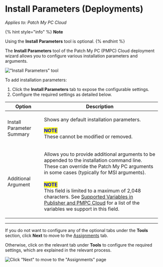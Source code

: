 # Install Parameters (Deployments)

_Applies to: Patch My PC Cloud_

{% hint style="info" %}
**Note**

Using the **Install Parameters** tool is optional.
{% endhint %}

The **Install Parameters** tool of the Patch My PC (PMPC) Cloud deployment wizard allows you to configure various installation parameters and arguments.

![&#x22;Install Parameters&#x22; tool](/_images/image-%2886%29.png-"&#x22;Install-Parameters&#x22;-tool" "&#x22;Install Parameters&#x22; tool")

To add installation parameters:

1. Click the **Install Parameters** tab to expose the configurable settings.
2. Configure the required settings as detailed below.

| Option                    | Description                                                                                                                                                                                                                                                                                                                                                                                                                                                                                                                                                   |
| ------------------------- | ------------------------------------------------------------------------------------------------------------------------------------------------------------------------------------------------------------------------------------------------------------------------------------------------------------------------------------------------------------------------------------------------------------------------------------------------------------------------------------------------------------------------------------------------------------- |
| Install Parameter Summary | <p>Shows any default installation parameters.</p><p> </p><p><mark style="color:blue;"><strong>NOTE</strong></mark><br>These cannot be modified or removed.</p>                                                                                                                                                                                                                                                                                                                                                                                                |
| Additional Argument       | <p>Allows you to provide additional arguments to be appended to the installation command line. These can override the Patch My PC arguments in some cases (typically for MSI arguments).<br><br><mark style="color:blue;"><strong>NOTE</strong></mark><br>This field is limited to a maximum of 2,048 characters. See <a href="../../../../patch-my-pc-product-reference/supported-variables-in-patch-my-pc-on-premises-publisher-and-cloud.md">Supported Variables in Publisher and PMPC Cloud</a> for a list of the variables we support in this field.</p> |

***

If you do not want to configure any of the optional tabs under the **Tools** section, click **Next** to move to the [Assignments](../cloud-assignments-deployment-tab.md) tab.

Otherwise, click on the relevant tab under **Tools** to configure the required settings, which are explained in the relevant process.

![Click &#x22;Next&#x22; to move to the &#x22;Assignments&#x22; page](/_images/image-%2887%29.png-"Click-&#x22;Next&#x22;-to-move-to-the-&#x22;Assignments&#x22;-page" "Click &#x22;Next&#x22; to move to the &#x22;Assignments&#x22; page")
